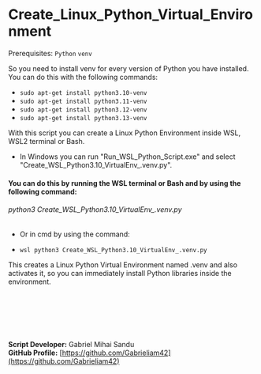 # Create_Linux_Python_Virtual_Environment

Prerequisites:
`Python`
`venv`

So you need to install venv for every version of Python you have installed. You can do this with the following commands:

- `sudo apt-get install python3.10-venv`
- `sudo apt-get install python3.11-venv`
- `sudo apt-get install python3.12-venv`
- `sudo apt-get install python3.13-venv`

With this script you can create a Linux Python Environment inside WSL, WSL2 terminal or Bash.

* In Windows you can run "Run_WSL_Python_Script.exe" and select "Create_WSL_Python3.10_VirtualEnv_.venv.py".

#### You can do this by running the WSL terminal or Bash and by using the following command:
###### python3 Create_WSL_Python3.10_VirtualEnv_.venv.py
* Or in cmd by using the command:
- `wsl python3 Create_WSL_Python3.10_VirtualEnv_.venv.py`

This creates a Linux Python Virtual Environment named .venv and also activates it, so you can immediately install Python libraries inside the environment.






<br><br>





<br><br>




**Script Developer:** Gabriel Mihai Sandu  
**GitHub Profile:** [https://github.com/Gabrieliam42](https://github.com/Gabrieliam42)

